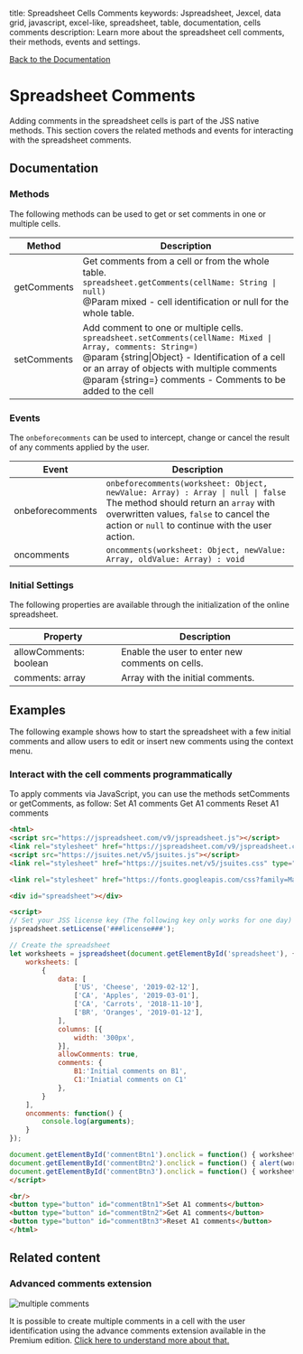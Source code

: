 title: Spreadsheet Cells Comments
keywords: Jspreadsheet, Jexcel, data grid, javascript, excel-like, spreadsheet, table, documentation, cells comments
description: Learn more about the spreadsheet cell comments, their methods, events and settings.

[Back to the Documentation](/docs/v9 "Back to the documentation section")

# Spreadsheet Comments

Adding comments in the spreadsheet cells is part of the JSS native methods. This section covers the related methods and events for interacting with the spreadsheet comments. 

## Documentation

### Methods

The following methods can be used to get or set comments in one or multiple cells.

| Method      | Description                                                                                                                                                                                                                                                                                |
| ------------|--------------------------------------------------------------------------------------------------------------------------------------------------------------------------------------------------------------------------------------------------------------------------------------------|
| getComments | Get comments from a cell or from the whole table.<br/>`spreadsheet.getComments(cellName: String \| null)`<br/>@Param mixed - cell identification or null for the whole table.                                                                                                             |
| setComments | Add comment to one or multiple cells.<br/>`spreadsheet.setComments(cellName: Mixed \| Array, comments: String=)` <br/>@param {string\|Object} - Identification of a cell or an array of objects with multiple comments <br/>@param {string=} comments - Comments to be added to the cell |

 

### Events

The `onbeforecomments` can be used to intercept, change or cancel the result of any comments applied by the user.


| Event            | Description                                                                                                                                                                                                                 |
| -----------------|-----------------------------------------------------------------------------------------------------------------------------------------------------------------------------------------------------------------------------|
| onbeforecomments | `onbeforecomments(worksheet: Object, newValue: Array) : Array \| null \| false`<br/>The method should return an `array` with overwritten values, `false` to cancel the action or `null` to continue with the user action. |
| oncomments       | `oncomments(worksheet: Object, newValue: Array, oldValue: Array) : void`                                                                                                                                                    |

 

### Initial Settings

The following properties are available through the initialization of the online spreadsheet.

| Property               | Description                                     |
| -----------------------|-------------------------------------------------|
| allowComments: boolean | Enable the user to enter new comments on cells. |
| comments: array        | Array with the initial comments.                |

 

## Examples

The following example shows how to start the spreadsheet with a few initial comments and allow users to edit or insert new comments using the context menu.

 

### Interact with the cell comments programmatically

To apply comments via JavaScript, you can use the methods setComments or getComments, as follow: Set A1 comments Get A1 comments Reset A1 comments  

```html
<html>
<script src="https://jspreadsheet.com/v9/jspreadsheet.js"></script>
<link rel="stylesheet" href="https://jspreadsheet.com/v9/jspreadsheet.css" type="text/css" />
<script src="https://jsuites.net/v5/jsuites.js"></script>
<link rel="stylesheet" href="https://jsuites.net/v5/jsuites.css" type="text/css" />

<link rel="stylesheet" href="https://fonts.googleapis.com/css?family=Material+Icons" />

<div id="spreadsheet"></div>

<script>
// Set your JSS license key (The following key only works for one day)
jspreadsheet.setLicense('###license###');

// Create the spreadsheet
let worksheets = jspreadsheet(document.getElementById('spreadsheet'), {
    worksheets: [
        {
            data: [
                ['US', 'Cheese', '2019-02-12'],
                ['CA', 'Apples', '2019-03-01'],
                ['CA', 'Carrots', '2018-11-10'],
                ['BR', 'Oranges', '2019-01-12'],
            ],
            columns: [{
                width: '300px',
            }],
            allowComments: true,
            comments: {
                B1:'Initial comments on B1',
                C1:'Iniatial comments on C1'
            },
        }
    ],
    oncomments: function() {
        console.log(arguments);
    }
});

document.getElementById('commentBtn1').onclick = function() { worksheets[0].setComments('A1', 'Test'); };
document.getElementById('commentBtn2').onclick = function() { alert(worksheets[0].getComments('A1')); };
document.getElementById('commentBtn3').onclick = function() { worksheets[0].setComments('A1', ''); };
</script>

<br/>
<button type="button" id="commentBtn1">Set A1 comments</button>
<button type="button" id="commentBtn2">Get A1 comments</button>
<button type="button" id="commentBtn3">Reset A1 comments</button>
</html>
```
  

## Related content

### Advanced comments extension

![multiple comments](img/multiple-comments.png)

It is possible to create multiple comments in a cell with the user identification using the advance comments extension available in the Premium edition. [Click here to understand more about that.](/products/comments)
